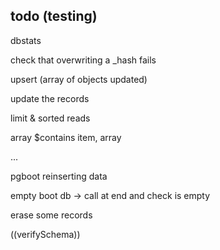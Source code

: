 todo (testing)
---

dbstats

check that overwriting a _hash fails

upsert (array of objects updated)

update the records

limit & sorted reads

array $contains item, array

...

pgboot reinserting data

empty boot db -> call at end and check is empty

erase some records

((verifySchema))